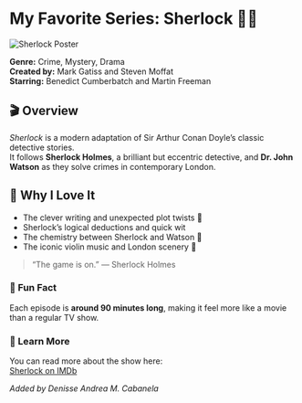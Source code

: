 # My Favorite Series: Sherlock 🕵️‍♂️

![Sherlock Poster](https://upload.wikimedia.org/wikipedia/en/b/b9/Sherlock_titlecard.jpg)

**Genre:** Crime, Mystery, Drama  
**Created by:** Mark Gatiss and Steven Moffat  
**Starring:** Benedict Cumberbatch and Martin Freeman  

## 🎬 Overview
*Sherlock* is a modern adaptation of Sir Arthur Conan Doyle’s classic detective stories.  
It follows **Sherlock Holmes**, a brilliant but eccentric detective, and **Dr. John Watson** as they solve crimes in contemporary London.

## 🌟 Why I Love It
- The clever writing and unexpected plot twists 🧠  
- Sherlock’s logical deductions and quick wit  
- The chemistry between Sherlock and Watson 👬  
- The iconic violin music and London scenery 🎻  

> “The game is on.” — Sherlock Holmes  

### 🧩 Fun Fact
Each episode is **around 90 minutes long**, making it feel more like a movie than a regular TV show.

### 🔗 Learn More
You can read more about the show here:  
[Sherlock on IMDb](https://www.imdb.com/title/tt1475582/)


*Added by Denisse Andrea M. Cabanela*  
